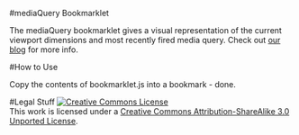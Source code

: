 #mediaQuery Bookmarklet

The mediaQuery bookmarklet gives a visual representation of the current viewport dimensions and most recently fired media query. Check out <a href="http://seesparkbox.com/foundry/media_query_bookmarklet">our blog</a> for more info.

#How to Use

Copy the contents of bookmarklet.js into a bookmark - done.

#Legal Stuff
<a rel="license" href="http://creativecommons.org/licenses/by-sa/3.0/"><img alt="Creative Commons License" style="border-width:0" src="http://i.creativecommons.org/l/by-sa/3.0/88x31.png" /></a><br />This work is licensed under a <a rel="license" href="http://creativecommons.org/licenses/by-sa/3.0/">Creative Commons Attribution-ShareAlike 3.0 Unported License</a>.